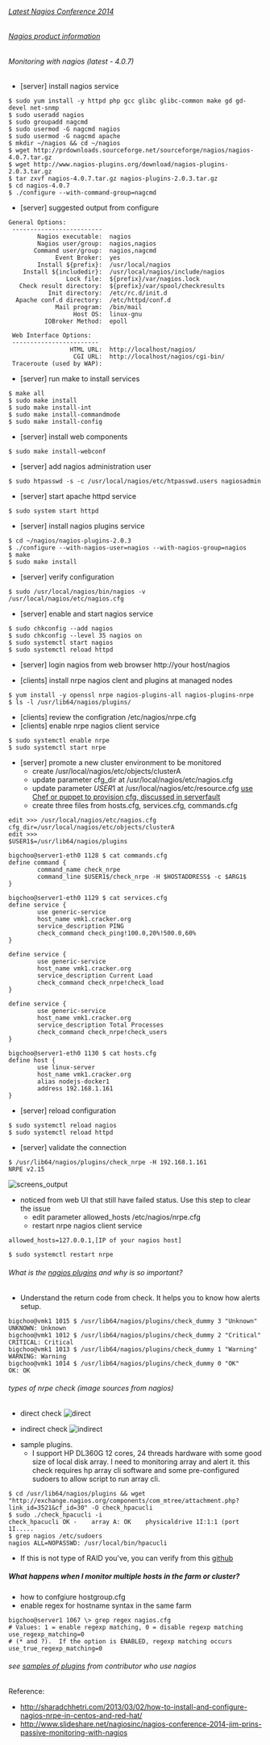 ###### [Latest Nagios Conference 2014](http://tinyurl.com/km8pezb)
###### [Nagios product information](http://www.nagios.com/handouts/)
###### Monitoring with nagios (latest - 4.0.7)
* [server] install nagios service
```
$ sudo yum install -y httpd php gcc glibc glibc-common make gd gd-devel net-snmp 
$ sudo useradd nagios
$ sudo groupadd nagcmd
$ sudo usermod -G nagcmd nagios
$ sudo usermod -G nagcmd apache
$ mkdir ~/nagios && cd ~/nagios
$ wget http://prdownloads.sourceforge.net/sourceforge/nagios/nagios-4.0.7.tar.gz 
$ wget http://www.nagios-plugins.org/download/nagios-plugins-2.0.3.tar.gz 
$ tar zxvf nagios-4.0.7.tar.gz nagios-plugins-2.0.3.tar.gz
$ cd nagios-4.0.7
$ ./configure --with-command-group=nagcmd
```
* [server] suggested output from configure
```
General Options:
 -------------------------
        Nagios executable:  nagios
        Nagios user/group:  nagios,nagios
       Command user/group:  nagios,nagcmd
             Event Broker:  yes
        Install ${prefix}:  /usr/local/nagios
    Install ${includedir}:  /usr/local/nagios/include/nagios
                Lock file:  ${prefix}/var/nagios.lock
   Check result directory:  ${prefix}/var/spool/checkresults
           Init directory:  /etc/rc.d/init.d
  Apache conf.d directory:  /etc/httpd/conf.d
             Mail program:  /bin/mail
                  Host OS:  linux-gnu
          IOBroker Method:  epoll

 Web Interface Options:
 ------------------------
                 HTML URL:  http://localhost/nagios/
                  CGI URL:  http://localhost/nagios/cgi-bin/
 Traceroute (used by WAP):
```
* [server] run make to install services 
```
$ make all
$ sudo make install
$ sudo make install-int
$ sudo make install-commandmode
$ sudo make install-config
```
* [server] install web components
```
$ sudo make install-webconf
```
* [server] add nagios administration user
```
$ sudo htpasswd -s -c /usr/local/nagios/etc/htpasswd.users nagiosadmin
```
* [server] start apache httpd service
```
$ sudo system start httpd
```
* [server] install nagios plugins service
```
$ cd ~/nagios/nagios-plugins-2.0.3
$ ./configure --with-nagios-user=nagios --with-nagios-group=nagios
$ make
$ sudo make install
```
* [server] verify configuration
```
$ sudo /usr/local/nagios/bin/nagios -v /usr/local/nagios/etc/nagios.cfg
```
* [server] enable and start nagios service
```
$ sudo chkconfig --add nagios
$ sudo chkconfig --level 35 nagios on
$ sudo systemctl start nagios
$ sudo systemctl reload httpd
```
* [server] login nagios from web browser http://your host/nagios

* [clients] install nrpe nagios clent and plugins at managed nodes
```
$ yum install -y openssl nrpe nagios-plugins-all nagios-plugins-nrpe
$ ls -l /usr/lib64/nagios/plugins/
```
* [clients] review the configration /etc/nagios/nrpe.cfg
* [clients] enable nrpe nagios client service
```
$ sudo systemctl enable nrpe
$ sudo systemctl start nrpe
```
* [server] promote a new cluster environment to be monitored
  - create /usr/local/nagios/etc/objects/clusterA
  - update parameter cfg_dir at /usr/local/nagios/etc/nagios.cfg
  - update parameter $USER1$ at /usr/local/nagios/etc/resource.cfg [use Chef or puppet to provision cfg, discussed in serverfault](http://serverfault.com/questions/335984/nrpe-and-the-user1-variable)
  - create three files from hosts.cfg, services.cfg, commands.cfg
```
edit >>> /usr/local/nagios/etc/nagios.cfg
cfg_dir=/usr/local/nagios/etc/objects/clusterA
edit >>> 
$USER1$=/usr/lib64/nagios/plugins

bigchoo@server1-eth0 1128 $ cat commands.cfg
define command {
        command_name check_nrpe
        command_line $USER1$/check_nrpe -H $HOSTADDRESS$ -c $ARG1$
}

bigchoo@server1-eth0 1129 $ cat services.cfg
define service {
        use generic-service
        host_name vmk1.cracker.org
        service_description PING
        check_command check_ping!100.0,20%!500.0,60%
}

define service {
        use generic-service
        host_name vmk1.cracker.org
        service_description Current Load
        check_command check_nrpe!check_load
}

define service {
        use generic-service
        host_name vmk1.cracker.org
        service_description Total Processes
        check_command check_nrpe!check_users
}

bigchoo@server1-eth0 1130 $ cat hosts.cfg
define host {
        use linux-server
        host_name vmk1.cracker.org
        alias nodejs-docker1
        address 192.168.1.161
}
```
* [server] reload configuration
```
$ sudo systemctl reload nagios
$ sudo systemctl reload httpd
```
* [server] validate the connection
```
$ /usr/lib64/nagios/plugins/check_nrpe -H 192.168.1.161
NRPE v2.15
```
![screens_output](https://github.com/boonchu/opslab/blob/master/monitoring/nagios/services_page.png)
* noticed from web UI that still have failed status. Use this step to clear the issue
  - edit parameter allowed_hosts /etc/nagios/nrpe.cfg 
  - restart nrpe nagios client service
```
allowed_hosts=127.0.0.1,[IP of your nagios host]

$ sudo systemctl restart nrpe
```

###### What is the [nagios plugins](http://nagios-plugins.org/documentation/) and why is so important?
* Understand the return code from check. It helps you to know how alerts setup.
```
bigchoo@vmk1 1015 $ /usr/lib64/nagios/plugins/check_dummy 3 "Unknown"
UNKNOWN: Unknown
bigchoo@vmk1 1012 $ /usr/lib64/nagios/plugins/check_dummy 2 "Critical"
CRITICAL: Critical
bigchoo@vmk1 1013 $ /usr/lib64/nagios/plugins/check_dummy 1 "Warning"
WARNING: Warning
bigchoo@vmk1 1014 $ /usr/lib64/nagios/plugins/check_dummy 0 "OK"
OK: OK
```
###### types of nrpe check (image sources from nagios)
  - direct check
![direct](https://github.com/boonchu/opslab/blob/master/monitoring/nagios/direct_nrpe.png)

  - indirect check
![indirect](https://github.com/boonchu/opslab/blob/master/monitoring/nagios/indirect_nrpe.png)
* sample plugins. 
  - I support HP DL360G 12 cores, 24 threads hardware with
some good size of local disk array. I need to monitoring array and alert it. this check requires
hp array cli software and some pre-configured sudoers to allow script to run array cli.

```
$ cd /usr/lib64/nagios/plugins && wget "http://exchange.nagios.org/components/com_mtree/attachment.php?link_id=3521&cf_id=30" -O check_hpacucli
$ sudo ./check_hpacucli -i
check_hpacucli OK -    array A: OK    physicaldrive 1I:1:1 (port 1I.....
$ grep nagios /etc/sudoers
nagios ALL=NOPASSWD: /usr/local/bin/hpacucli
```
  - If this is not type of RAID you've, you can verify from this [github](https://github.com/glensc/nagios-plugin-check_raid/blob/master/README.md)
##### What happens when I monitor multiple hosts in the farm or cluster?
* how to confgiure hostgroup.cfg
* enable regex for hostname syntax in the same farm
```
bigchoo@server1 1067 \> grep regex nagios.cfg
# Values: 1 = enable regexp matching, 0 = disable regexp matching
use_regexp_matching=0
# (* and ?).  If the option is ENABLED, regexp matching occurs
use_true_regexp_matching=0
```

###### see [samples of plugins](https://github.com/harisekhon/nagios-plugins) from contributor who use nagios 

Reference:
- http://sharadchhetri.com/2013/03/02/how-to-install-and-configure-nagios-nrpe-in-centos-and-red-hat/
- http://www.slideshare.net/nagiosinc/nagios-conference-2014-jim-prins-passive-monitoring-with-nagios
